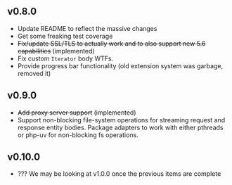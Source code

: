 v0.8.0
------

- Update README to reflect the massive changes
- Get some freaking test coverage
- ~~Fix/update SSL/TLS to actually work and to also support new 5.6 capabilities~~ (implemented)
- Fix custom `Iterator` body WTFs.
- Provide progress bar functionality (old extension system was garbage, removed it)

v0.9.0
------

- ~~Add proxy server support~~ (implemented)
- Support non-blocking file-system operations for streaming request and response entity bodies.
  Package adapters to work with either pthreads or php-uv for non-blocking fs operations.

v0.10.0
-------

- ??? We may be looking at v1.0.0 once the previous items are complete